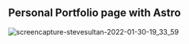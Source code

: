 ## Personal Portfolio page with Astro 


![screencapture-stevesultan-2022-01-30-19_33_59](https://user-images.githubusercontent.com/59545545/151724653-89eed65b-ce94-442a-9cb5-26bed112c9aa.png)
